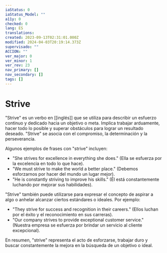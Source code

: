 ```yaml
---
iaStatus: 0
iaStatus_Model: ""
a11y: 0
checked: 0
lang: ES
translations: 
created: 2023-09-13T02:31:01.000Z
modified: 2024-04-03T20:19:14.373Z
supervisado: ""
ACCION: ""
ver_major: 0
ver_minor: 1
ver_rev: 23
nav_primary: []
nav_secondary: []
tags: []
---
```

# Strive

"Strive" es un verbo en [[inglés]] que se utiliza para describir un esfuerzo continuo y dedicado hacia un objetivo o meta. Implica trabajar arduamente, hacer todo lo posible y superar obstáculos para lograr un resultado deseado. "Strive" se asocia con el compromiso, la determinación y la perseverancia.

Algunos ejemplos de frases con "strive" incluyen:

- "She strives for excellence in everything she does." (Ella se esfuerza por la excelencia en todo lo que hace).
- "We must strive to make the world a better place." (Debemos esforzarnos por hacer del mundo un lugar mejor).
- "He is constantly striving to improve his skills." (Él está constantemente luchando por mejorar sus habilidades).

"Strive" también puede utilizarse para expresar el concepto de aspirar a algo o anhelar alcanzar ciertos estándares o ideales. Por ejemplo:

- "They strive for success and recognition in their careers." (Ellos luchan por el éxito y el reconocimiento en sus carreras).
- "Our company strives to provide exceptional customer service." (Nuestra empresa se esfuerza por brindar un servicio al cliente excepcional).

En resumen, "strive" representa el acto de esforzarse, trabajar duro y buscar constantemente la mejora en la búsqueda de un objetivo o ideal.